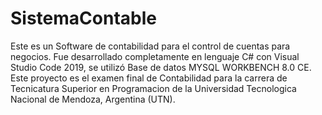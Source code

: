 # SistemaContable

Este es un Software de contabilidad para el control de cuentas para negocios. Fue desarrollado completamente en lenguaje C# con Visual Studio Code 2019, se utilizó Base de datos MYSQL
WORKBENCH 8.0 CE. Este proyecto es el examen final de Contabilidad para la carrera de Tecnicatura Superior en Programacion de la Universidad Tecnologica Nacional de Mendoza, Argentina
(UTN).
